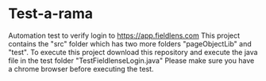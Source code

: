 # Test-a-rama
Automation test to verify login to https://app.fieldlens.com
This project contains the "src" folder which has two more folders "pageObjectLib" and "test".
To execute this project download this repository and execute the java file in the test folder "TestFieldlenseLogin.java" 
Please make sure you have a chrome browser before executing the test.
